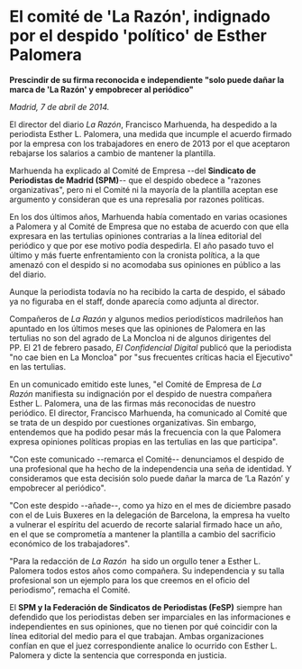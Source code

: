 # El comité de 'La Razón', indignado por el despido 'político' de Esther Palomera

**Prescindir de su firma reconocida e independiente "solo puede dañar la marca de 'La Razón' y empobrecer al periódico"**

*Madrid, 7 de abril de 2014.*

El director del diario *La Razón*, Francisco Marhuenda, ha despedido a la periodista Esther L. Palomera, una medida que incumple el acuerdo firmado por la empresa con los trabajadores en enero de 2013 por el que aceptaron rebajarse los salarios a cambio de mantener la plantilla.

Marhuenda ha explicado al Comité de Empresa --del **Sindicato de Periodistas de Madrid (SPM)**-- que el despido obedece a "razones organizativas", pero ni el Comité ni la mayoría de la plantilla aceptan ese argumento y consideran que es una represalia por razones políticas.

En los dos últimos años, Marhuenda había comentado en varias ocasiones a Palomera y al Comité de Empresa que no estaba de acuerdo con que ella expresara en las tertulias opiniones contrarias a la línea editorial del periódico y que por ese motivo podía despedirla. El año pasado tuvo el último y más fuerte enfrentamiento con la cronista política, a la que amenazó con el despido si no acomodaba sus opiniones en público a las del diario.

Aunque la periodista todavía no ha recibido la carta de despido, el sábado ya no figuraba en el staff, donde aparecía como adjunta al director.

Compañeros de *La Razón* y algunos medios periodísticos madrileños han apuntado en los últimos meses que las opiniones de Palomera en las tertulias no son del agrado de La Moncloa ni de algunos dirigentes del PP. El 21 de febrero pasado, *El Confidencial Digital* publicó que la periodista "no cae bien en La Moncloa" por "sus frecuentes críticas hacia el Ejecutivo" en las tertulias.

En un comunicado emitido este lunes, "el Comité de Empresa de *La Razón* manifiesta su indignación por el despido de nuestra compañera Esther L. Palomera, una de las firmas más reconocidas de nuestro periódico. El director, Francisco Marhuenda, ha comunicado al Comité que se trata de un despido por cuestiones organizativas. Sin embargo, entendemos que ha podido pesar más la frecuencia con la que Palomera expresa opiniones políticas propias en las tertulias en las que participa".

"Con este comunicado --remarca el Comité-- denunciamos el despido de una profesional que ha hecho de la independencia una seña de identidad. Y consideramos que esta decisión solo puede dañar la marca de ‘La Razón’ y empobrecer al periódico".

"Con este despido --añade--, como ya hizo en el mes de diciembre pasado con el de Luis Buxeres en la delegación de Barcelona, la empresa ha vuelto a vulnerar el espíritu del acuerdo de recorte salarial firmado hace un año, en el que se comprometía a mantener la plantilla a cambio del sacrificio económico de los trabajadores".

"Para la redacción de *La Razón*  ha sido un orgullo tener a Esther L. Palomera todos estos años como compañera. Su independencia y su talla profesional son un ejemplo para los que creemos en el oficio del periodismo”, remacha el Comité.

El **SPM y la Federación de Sindicatos de Periodistas (FeSP)** siempre han defendido que los periodistas deben ser imparciales en las informaciones e independientes en sus opiniones, que no tienen por qué coincidir con la línea editorial del medio para el que trabajan. Ambas organizaciones confían en que el juez correspondiente analice lo ocurrido con Esther L. Palomera y dicte la sentencia que corresponda en justicia.
